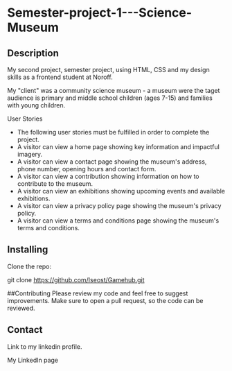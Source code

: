 # Semester-project-1---Science-Museum

## Description
My second project, semester project, using HTML, CSS and my design skills as a frontend student at Noroff.



My "client" was a community science museum -  a museum were the taget audience is primary and middle school children (ages 7-15) and families with young children.

User Stories
- The following user stories must be fulfilled in order to complete the project.
- A visitor can view a home page showing key information and impactful imagery.
- A visitor can view a contact page showing the museum's address, phone number, opening hours and contact form.
- A visitor can view a contribution showing information on how to contribute to the museum.
- A visitor can view an exhibitions showing upcoming events and available exhibitions.
- A visitor can view a privacy policy page showing the museum's privacy policy.
- A visitor can view a terms and conditions page showing the museum's terms and conditions.


## Installing
Clone the repo:

git clone 
https://github.com/Iseost/Gamehub.git

##Contributing
Please review my code and feel free to suggest improvements. Make sure to open a pull request, so the code can be reviewed.

## Contact
Link to my linkedin profile.

My LinkedIn page
